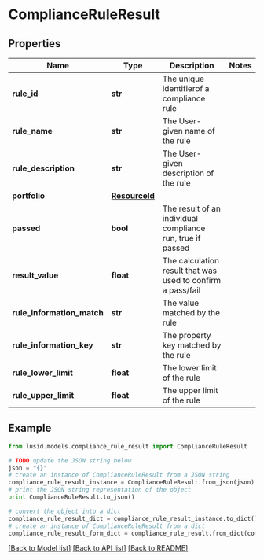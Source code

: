 # ComplianceRuleResult


## Properties
Name | Type | Description | Notes
------------ | ------------- | ------------- | -------------
**rule_id** | **str** | The unique identifierof a compliance rule | 
**rule_name** | **str** | The User-given name of the rule | 
**rule_description** | **str** | The User-given description of the rule | 
**portfolio** | [**ResourceId**](ResourceId.md) |  | 
**passed** | **bool** | The result of an individual compliance run, true if passed | 
**result_value** | **float** | The calculation result that was used to confirm a pass/fail | 
**rule_information_match** | **str** | The value matched by the rule | 
**rule_information_key** | **str** | The property key matched by the rule | 
**rule_lower_limit** | **float** | The lower limit of the rule | 
**rule_upper_limit** | **float** | The upper limit of the rule | 

## Example

```python
from lusid.models.compliance_rule_result import ComplianceRuleResult

# TODO update the JSON string below
json = "{}"
# create an instance of ComplianceRuleResult from a JSON string
compliance_rule_result_instance = ComplianceRuleResult.from_json(json)
# print the JSON string representation of the object
print ComplianceRuleResult.to_json()

# convert the object into a dict
compliance_rule_result_dict = compliance_rule_result_instance.to_dict()
# create an instance of ComplianceRuleResult from a dict
compliance_rule_result_form_dict = compliance_rule_result.from_dict(compliance_rule_result_dict)
```
[[Back to Model list]](../README.md#documentation-for-models) [[Back to API list]](../README.md#documentation-for-api-endpoints) [[Back to README]](../README.md)


